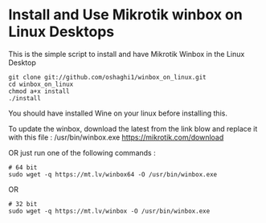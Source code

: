# Install and Use Mikrotik winbox on Linux Desktops
This is the simple script to install and have  Mikrotik Winbox in the Linux Desktop



```
git clone git://github.com/oshaghi1/winbox_on_linux.git
cd winbox_on_linux
chmod a+x install
./install

```

You should have installed Wine on your linux before installing this.



To update the winbox, download the latest from the link blow and replace it with this file : /usr/bin/winbox.exe
https://mikrotik.com/download

OR just run one of the following commands :
```
# 64 bit
sudo wget -q https://mt.lv/winbox64 -O /usr/bin/winbox.exe
```
OR
```
# 32 bit
sudo wget -q https://mt.lv/winbox -O /usr/bin/winbox.exe

```
